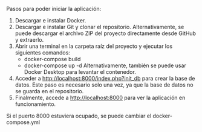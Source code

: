 Pasos para poder iniciar la aplicación:

1. Descargar e instalar Docker.
2. Descargar e instalar Git y clonar el repositorio. Alternativamente, se puede descargar el archivo ZIP del proyecto directamente desde GitHub y extraerlo.
3. Abrir una terminal en la carpeta raíz del proyecto y ejecutar los siguientes comandos:
    - docker-compose build
    - docker-compose up -d
   Alternativamente, también se puede usar Docker Desktop para levantar el contenedor.
4. Acceder a [http://localhost:8000/index.php?init_db](http://localhost:8000/index.php?init_db) para crear la base de datos. Este paso es necesario solo una vez, ya que la base de datos no se guarda en el repositorio.
5. Finalmente, accede a [http://localhost:8000](http://localhost:8000) para ver la aplicación en funcionamiento.

Si el puerto 8000 estuviera ocupado, se puede cambiar el docker-compose.yml
